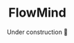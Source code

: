 <h1 style="text-align: center">FlowMind</h1>
<p style="text-align: center">Under construction 🚧</p>
